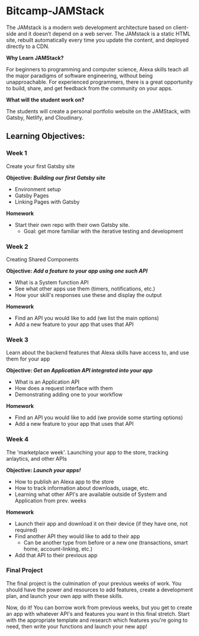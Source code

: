 # Bitcamp-JAMStack

The JAMstack is a modern web development architecture based on client-side and it doesn’t depend on a web server. The JAMstack is a static HTML site, rebuilt automatically every time you update the content, and deployed directly to a CDN.

**Why Learn JAMStack?**

For beginners to programming and computer science, Alexa skills teach all the major paradigms of software engineering, without being unapproachable. For experienced programmers, there is a great opportunity to build, share, and get feedback from the community on your apps.

**What will the student work on?**

The students will create a personal portfolio website on the JAMStack, with Gatsby, Netlify, and Cloudinary.  

## Learning Objectives:

### **Week 1**

Create your first Gatsby site

**Objective: *Building our first Gatsby site***

- Environment setup
- Gatsby Pages
- Linking Pages with Gatsby

**Homework**

- Start their own repo with their own Gatsby site. 
    - Goal: get more familiar with the iterative testing and development


### **Week 2**

Creating Shared Components

**Objective: *Add a feature to your app using one such API***

- What is a System function API
- See what other apps use them (timers, notifications, etc.)
- How your skill's responses use these and display the output

**Homework**

- Find an API you would like to add (we list the main options)
- Add a new feature to your app that uses that API

### **Week 3**

Learn about the backend features that Alexa skills have access to, and use them for your app

**Objective: *Get an Application API integrated into your app***

- What is an Application API
- How does a request interface with them
- Demonstrating adding one to your workflow

**Homework**

- Find an API you would like to add (we provide some starting options)
- Add a new feature to your app that uses that API

### **Week 4**

The 'marketplace week'. Launching your app to the store, tracking anlaytics, and other APIs

**Objective: *Launch your apps!***

- How to publish an Alexa app to the store
- How to track information about downloads, usage, etc.
- Learning what other API's are available outside of System and Application from prev. weeks

**Homework**

- Launch their app and download it on their device (if they have one, not required)
- Find another API they would like to add to their app
    - Can be another type from before or a new one (transactions, smart home, account-linking, etc.)
- Add that API to their previous app


### **Final Project**

The final project is the culmination of your previous weeks of work. You should have the power and resources to add features, create a development plan, and launch your own app with these skills.

Now, do it! You can borrow work from previous weeks, but you get to create an app with whatever API's and features you want in this final stretch. Start with the appropriate template and research which features you're going to need, then write your functions and launch your new app!